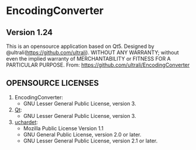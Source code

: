 # EncodingConverter
## Version 1.24
This is an opensource application based on Qt5. Designed by @ultrali(https://github.com/ultrali).
WITHOUT ANY WARRANTY; without even the implied warranty of MERCHANTABILITY or FITNESS FOR A PARTICULAR PURPOSE. 
From: https://github.com/ultrali/EncodingConverter

## OPENSOURCE LICENSES
1. EncodingConverter:
    - GNU Lesser General Public License, version 3.
2. [Qt](https://www.qt.io/):
	- GNU Lesser General Public License, version 3.
3. [uchardet](https://github.com/BYVoid/uchardet):
	- Mozilla Public License Version 1.1
	- GNU General Public License, version 2.0 or later.
	- GNU Lesser General Public License, version 2.1 or later.
